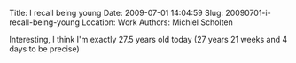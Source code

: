Title: I recall being young
Date: 2009-07-01 14:04:59
Slug: 20090701-i-recall-being-young
Location: Work
Authors: Michiel Scholten

<p>Interesting, I think I'm exactly 27.5 years old today (27 years 21 weeks and 4 days to be precise)</p>